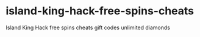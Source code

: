 # island-king-hack-free-spins-cheats
Island King Hack free spins cheats gift codes unlimited diamonds
